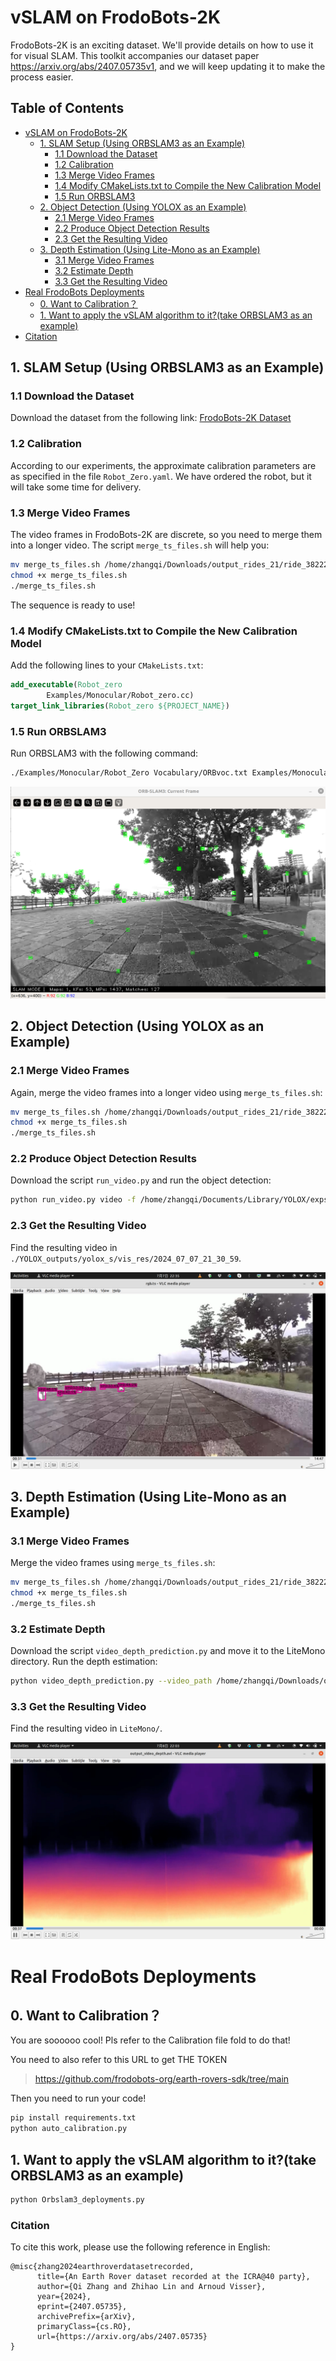 # vSLAM on FrodoBots-2K
FrodoBots-2K is an exciting dataset. We'll provide details on how to use it for visual SLAM. This toolkit accompanies our dataset paper https://arxiv.org/abs/2407.05735v1, and we will keep updating it to make the process easier.

## Table of Contents
- [vSLAM on FrodoBots-2K](#vslam-on-frodobots-2k)
  - [1. SLAM Setup (Using ORBSLAM3 as an Example)](#1-slam-setup-using-orbslam3-as-an-example)
    - [1.1 Download the Dataset](#11-download-the-dataset)
    - [1.2 Calibration](#12-calibration)
    - [1.3 Merge Video Frames](#13-merge-video-frames)
    - [1.4 Modify CMakeLists.txt to Compile the New Calibration Model](#14-modify-cmakeliststxt-to-compile-the-new-calibration-model)
    - [1.5 Run ORBSLAM3](#15-run-orbslam3)
  - [2. Object Detection (Using YOLOX as an Example)](#2-object-detection-using-yolox-as-an-example)
    - [2.1 Merge Video Frames](#21-merge-video-frames)
    - [2.2 Produce Object Detection Results](#22-produce-object-detection-results)
    - [2.3 Get the Resulting Video](#23-get-the-resulting-video)
  - [3. Depth Estimation (Using Lite-Mono as an Example)](#3-depth-estimation-using-lite-mono-as-an-example)
    - [3.1 Merge Video Frames](#31-merge-video-frames)
    - [3.2 Estimate Depth](#32-estimate-depth)
    - [3.3 Get the Resulting Video](#33-get-the-resulting-video)
- [Real FrodoBots Deployments](#real-frodobots-deployments)
  - [0. Want to Calibration？](#0-want-to-calibration)
  - [1. Want to apply the vSLAM algorithm to it?(take ORBSLAM3 as an example)](#1-want-to-apply-the-vslam-algorithm-to-ittake-orbslam3-as-an-example)
- [Citation](#citation)
## 1. SLAM Setup (Using ORBSLAM3 as an Example)

### 1.1 Download the Dataset
Download the dataset from the following link: [FrodoBots-2K Dataset](https://huggingface.co/datasets/frodobots/FrodoBots-2K)

### 1.2 Calibration
According to our experiments, the approximate calibration parameters are as specified in the file `Robot_Zero.yaml`. We have ordered the robot, but it will take some time for delivery.

### 1.3 Merge Video Frames
The video frames in FrodoBots-2K are discrete, so you need to merge them into a longer video. The script `merge_ts_files.sh` will help you:

```bash
mv merge_ts_files.sh /home/zhangqi/Downloads/output_rides_21/ride_38222_20240501013650
chmod +x merge_ts_files.sh
./merge_ts_files.sh
```
The sequence is ready to use!

### 1.4 Modify CMakeLists.txt to Compile the New Calibration Model
Add the following lines to your `CMakeLists.txt`:

```cmake
add_executable(Robot_zero
        Examples/Monocular/Robot_zero.cc)
target_link_libraries(Robot_zero ${PROJECT_NAME})
```

### 1.5 Run ORBSLAM3
Run ORBSLAM3 with the following command:

```bash
./Examples/Monocular/Robot_Zero Vocabulary/ORBvoc.txt Examples/Monocular/Robot_zero.yaml /home/zhangqi/Downloads/output_rides_21/ride_38222_20240501013650
```

![Running in ORBSLAM3](images/example_image0.png)

## 2. Object Detection (Using YOLOX as an Example)

### 2.1 Merge Video Frames
Again, merge the video frames into a longer video using `merge_ts_files.sh`:

```bash
mv merge_ts_files.sh /home/zhangqi/Downloads/output_rides_21/ride_38222_20240501013650
chmod +x merge_ts_files.sh
./merge_ts_files.sh
```

### 2.2 Produce Object Detection Results
Download the script `run_video.py` and run the object detection:

```bash
python run_video.py video -f /home/zhangqi/Documents/Library/YOLOX/exps/default/yolox_s.py -c /home/zhangqi/Documents/Library/YOLOX/yolox_s.pth --path /home/zhangqi/Downloads/output_rides_21/ride_38222_20240501013650/recordings/rgb.ts --save_result
```

### 2.3 Get the Resulting Video
Find the resulting video in `./YOLOX_outputs/yolox_s/vis_res/2024_07_07_21_30_59`.

![Running in YOLOX](images/example_image1.png)

## 3. Depth Estimation (Using Lite-Mono as an Example)

### 3.1 Merge Video Frames
Merge the video frames using `merge_ts_files.sh`:

```bash
mv merge_ts_files.sh /home/zhangqi/Downloads/output_rides_21/ride_38222_20240501013650
chmod +x merge_ts_files.sh
./merge_ts_files.sh
```

### 3.2 Estimate Depth
Download the script `video_depth_prediction.py` and move it to the LiteMono directory. Run the depth estimation:

```bash
python video_depth_prediction.py --video_path /home/zhangqi/Downloads/output_rides_21/ride_38222_20240501013650/recordings/rgb.ts --output_path output_video_depth.avi --load_weights_folder /home/zhangqi/Documents/Library/Lite-Mono/pretrained_model --model lite-mono8m
```

### 3.3 Get the Resulting Video
Find the resulting video in `LiteMono/`.

![Running in LiteMono](images/example_image2.png)
# Real FrodoBots Deployments
## 0. Want to Calibration？
You are soooooo cool! Pls refer to the Calibration file fold to do that!

You need to also refer to this URL to get THE TOKEN
> https://github.com/frodobots-org/earth-rovers-sdk/tree/main

Then you need to run your code!
```bash
pip install requirements.txt
python auto_calibration.py
```
## 1. Want to apply the vSLAM algorithm to it?(take ORBSLAM3 as an example)
```bash
python Orbslam3_deployments.py
```

### Citation
To cite this work, please use the following reference in English:

```plaintext
@misc{zhang2024earthroverdatasetrecorded,  
      title={An Earth Rover dataset recorded at the ICRA@40 party},  
      author={Qi Zhang and Zhihao Lin and Arnoud Visser},  
      year={2024},  
      eprint={2407.05735},  
      archivePrefix={arXiv},  
      primaryClass={cs.RO},  
      url={https://arxiv.org/abs/2407.05735}  
}
```
